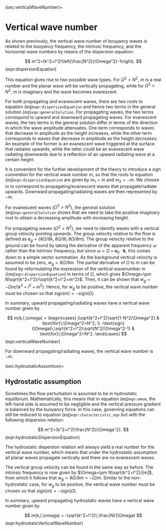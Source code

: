 (sec:verticalWaveNumber)=
# Vertical wave number

As shown previously, the vertical wave number of bouyancy waves is related to the buoyancy frequency, the intrinsic frequency, and the horizontal wave numbers by means of the dispersion equation:

$$
    m^2=(k^2+l^2)\left(\frac{N^2}{\Omega^2}-1\right).
$$ (eqn:dispersionEquation)

This equation gives rise to two possible wave types. For $\Omega^2<N^2$, $m$ is a real number and the planar wave will be vertically propagating, while for $\Omega^2>N^2$, $m$ is imaginary and the wave becomes evanescent.

For both propagating and evanescent waves, there are two roots to equation {eq}`eqn:dispersionEquation` and hence two terms in the general solution {eq}`eqn:generalSolution`. For propagating waves, the two terms correspond to upward and downward propagating waves. For evanescent waves,  the two terms in the general solution differ in terms of the direction in which the wave amplitude attenuates. One term corresponds to waves that decrease in amplitude as the height *increases*, while the other term corresponds to waves that decrease in amplitude as the height *decreases*. An example of the former is an evanescent wave triggered at the surface that radiates upwards, while the latter could be an evanescent wave radiating downwards due to a reflection of an upward radiating wave at a certain height.

It is convenient for the further development of the theory to introduce a sign convention for the vertical wave number $m$, so that the roots to equation {eq}`eqn:dispersionEquation` are given by $m_1=m$ and $m_2=-m$. We choose $m$ to correspond to propagating/evanescent waves that propagate/radiate upwards. Downward propagating/radiating waves are then represented by $-m$.

For evanescent waves ($\Omega^2>N^2$), the general solution {eq}`eqn:generalSolution` shows that we need to take the positive imaginary root to obtain a decreasing amplitude with increasing height.

For propagating waves ($\Omega^2<N^2$), we need to identify waves with a vertical group velocity pointing upwards. The group velocity relative to the flow is defined as $\mathbf{c}_g=(\partial\Omega/\partial k,\partial\Omega/\partial l,\partial\Omega/\partial m)$. The group velocity relative to the ground can be found by taking the derivative of the apparent frequency $\omega$ rather than the intrinsic frequency, but since $\omega=\Omega+\mathbf{u}_0\cdot\mathbf{k}$, this comes down to a simple vector summation. As the background vertical velocity is assumed to be zero, $w_g=\partial\Omega/\partial m$. The partial derivative of $\Omega$ to $m$ can be found by reformulating the expression of the vertical wavenumber $m$ ({eq}`eqn:dispersionEquation`) in terms of $\Omega$, which gives $\Omega=\pm N\sqrt{k^2+l^2}/\sqrt{k^2+l^2+m^2}$. Then, it can be shown that $w_g=-\Omega m/(k^2+l^2+m^2)$. Hence, for $w_g$ to be positive, the vertical wave number must be chosen so that $\text{sign}(m)=-\text{sign}(\Omega)$.

In summary, upward propagating/radiating waves have a vertical wave number given by

$$
    m(k,l,\omega) = \begin{cases}
    j\sqrt{k^2+l^2}\sqrt{1-N^2/\Omega^2} & \text{for}\;\Omega^2>N^2, \\
    -\text{sign}(\Omega)\,\sqrt{k^2+l^2}\sqrt{N^2/\Omega^2-1} & \text{for}\;\Omega^2<N^2.
    \end{cases}
$$ (eqn:verticalWaveNumber)

For downward propagating/radiating waves, the vertical wave number is $-m$.

(sec:hydrostaticAssumtion)=
## Hydrostatic assumption
Sometimes the flow perturbation is assumed to be in hydrostatic equilibrium. Mathematically, this means that in equation {eq}`eqn:wmom`, the left-hand side is assumed to be negligible and the vertical pressure gradient is balanced by the buoyancy force. In this case, governing equations can still be reduced to equation {eq}`eqn:characteristic_eqn` but with the following dispersion relation:

$$
    m^2=(k^2+l^2)\frac{N^2}{\Omega^2}.
$$ (eqn:hydrostaticDispersionEquation)

The hydrostatic dispersion relation will always yield a real number for the vertical wave number, which means that under the hydrostatic assumption all planar waves propagate vertically and there are no evanescent waves.

The vertical group velocity can be found in the same way as before. The intrinsic frequency is now given by $\Omega=\pm N\sqrt{k^2+l^2}/|m|$, from which it follows that $w_g=\partial\Omega/\partial m=-\Omega /m$. Similar to the non-hydrostatic case, for $w_g$ to be positive, the vertical wave number must be chosen so that $\text{sign}(m)=-\text{sign}(\Omega)$.

In summary, upward propagating hydrostatic waves have a vertical wave number given by

$$
    m(k,l,\omega) = 
    -\sqrt{k^2+l^2}\,\frac{N}{\Omega} 
$$ (eqn:hydrostaticVerticalWaveNumber)